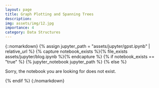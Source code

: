 ```yaml
---
layout: page
title: Graph Plotting and Spanning Trees
description: 
img: assets/img/12.jpg
importance: 4
category: Data Structures
---
```


{::nomarkdown}
{% assign jupyter_path = "assets/jupyter/gpst.ipynb" | relative_url %}
{% capture notebook_exists %}{% file_exists assets/jupyter/blog.ipynb %}{% endcapture %}
{% if notebook_exists == "true" %}
    {% jupyter_notebook jupyter_path %}
{% else %}
    <p>Sorry, the notebook you are looking for does not exist.</p>
{% endif %}
{:/nomarkdown}